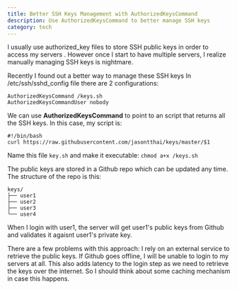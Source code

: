 ```yaml
---
title: Better SSH Keys Management with AuthorizedKeysCommand
description: Use AuthorizedKeysCommand to better manage SSH keys
category: tech
---
```


I usually use authorized_key files to store SSH public keys in order to access my servers . However once I start to have multiple servers, I realize manually managing SSH keys is nightmare.

Recently I found out a better way to manage these SSH keys
In /etc/ssh/sshd_config file there are 2 configurations:
```
AuthorizedKeysCommand /keys.sh
AuthorizedKeysCommandUser nobody
```

We can use **AuthorizedKeysCommand** to point to an script that returns all the SSH keys. In this case, my script is:
```shell
#!/bin/bash
curl https://raw.githubusercontent.com/jasontthai/keys/master/$1
```
Name this file `key.sh` and make it executable: `chmod a+x /keys.sh`

The public keys are stored in a Github repo which can be updated any time. The structure of the repo is this:
```
keys/
├── user1
├── user2
├── user3
└── user4
```

When I login with  user1, the server will get user1's public keys from Github and validates it agaisnt user1's private key. 

There are a few problems with this approach:  I rely on an external service to retrieve the public keys. If Github goes offline, I will be unable to login to my servers at all. This also adds latency to the login step as we need to retrieve the keys over the internet. So I should think about some caching mechanism in case this happens.